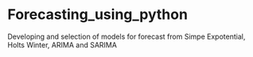 # Forecasting_using_python
Developing and selection of models for forecast from Simpe Expotential, Holts Winter, ARIMA and SARIMA
